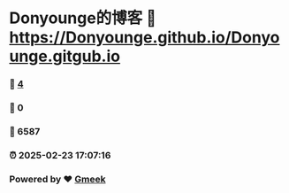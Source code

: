 # Donyounge的博客 :link: https://Donyounge.github.io/Donyounge.gitgub.io 
### :page_facing_up: [4](https://Donyounge.github.io/Donyounge.gitgub.io/tag.html) 
### :speech_balloon: 0 
### :hibiscus: 6587 
### :alarm_clock: 2025-02-23 17:07:16 
### Powered by :heart: [Gmeek](https://github.com/Meekdai/Gmeek)
